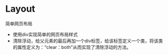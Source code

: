 # Layout
简单网页布局
 
 * 使用div实现简单的网页布局样式
 * 清除浮动，给父元素的最后再加一个div标签，给该标签定义一个类，将该类的属性定义为：“clear：both”从而实现了清除浮动的方法。